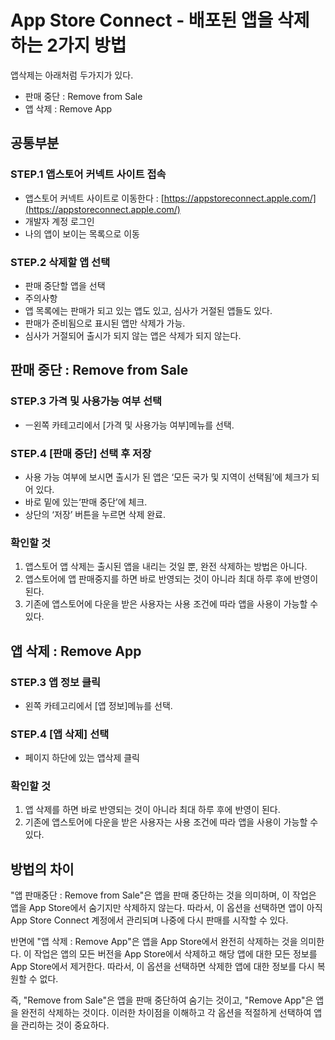 # App Store Connect - 배포된 앱을 삭제하는 2가지 방법

앱삭제는 아래처럼 두가지가 있다.
- 판매 중단 : Remove from Sale
- 앱 삭제 : Remove App


## 공통부분
### STEP.1 앱스토어 커넥트 사이트 접속
- 앱스토어 커넥트 사이트로 이동한다 : [https://appstoreconnect.apple.com/](https://appstoreconnect.apple.com/)
- 개발자 계정 로그인
- 나의 앱이 보이는 목록으로 이동


### STEP.2 삭제할 앱 선택
- 판매 중단할 앱을 선택
-  주의사항
  - 앱 목록에는 판매가 되고 있는 앱도 있고, 심사가 거절된 앱들도 있다.
  - 판매가 준비됨으로 표시된 앱만 삭제가 가능.
  - 심사가 거절되어 출시가 되지 않는 앱은 삭제가 되지 않는다. 


## 판매 중단 : Remove from Sale

### STEP.3 가격 및 사용가능 여부 선택
- ㅡ왼쪽 카테고리에서 [가격 및 사용가능 여부]메뉴를 선택.

### STEP.4 [판매 중단] 선택 후 저장
- 사용 가능 여부에 보시면 출시가 된 앱은 ‘모든 국가 및 지역이 선택됨’에 체크가 되어 있다.
- 바로 밑에 있는‘판매 중단’에 체크.
- 상단의 ‘저장’ 버튼을 누르면 삭제 완료.


### 확인할 것
1. 앱스토어 앱 삭제는 출시된 앱을 내리는 것일 뿐, 완전 삭제하는 방법은 아니다.
2. 앱스토어에 앱 판매중지를 하면 바로 반영되는 것이 아니라 최대 하루 후에 반영이 된다.
3. 기존에 앱스토어에 다운을 받은 사용자는 사용 조건에 따라 앱을 사용이 가능할 수 있다.


## 앱 삭제 : Remove App

### STEP.3 앱 정보 클릭
- 왼쪽 카테고리에서 [앱 정보]메뉴를 선택.

### STEP.4 [앱 삭제] 선택
- 페이지 하단에 있는 앱삭제 클릭

### 확인할 것
1. 앱 삭제를 하면 바로 반영되는 것이 아니라 최대 하루 후에 반영이 된다.
2. 기존에 앱스토어에 다운을 받은 사용자는 사용 조건에 따라 앱을 사용이 가능할 수 있다.

## 방법의 차이
"앱 판매중단 : Remove from Sale"은 앱을 판매 중단하는 것을 의미하며, 이 작업은 앱을 App Store에서 숨기지만 삭제하지 않는다. 따라서, 이 옵션을 선택하면 앱이 아직 App Store Connect 계정에서 관리되며 나중에 다시 판매를 시작할 수 있다.

반면에 "앱 삭제 : Remove App"은 앱을 App Store에서 완전히 삭제하는 것을 의미한다. 이 작업은 앱의 모든 버전을 App Store에서 삭제하고 해당 앱에 대한 모든 정보를 App Store에서 제거한다. 따라서, 이 옵션을 선택하면 삭제한 앱에 대한 정보를 다시 복원할 수 없다.

즉, "Remove from Sale"은 앱을 판매 중단하여 숨기는 것이고, "Remove App"은 앱을 완전히 삭제하는 것이다. 이러한 차이점을 이해하고 각 옵션을 적절하게 선택하여 앱을 관리하는 것이 중요하다.
